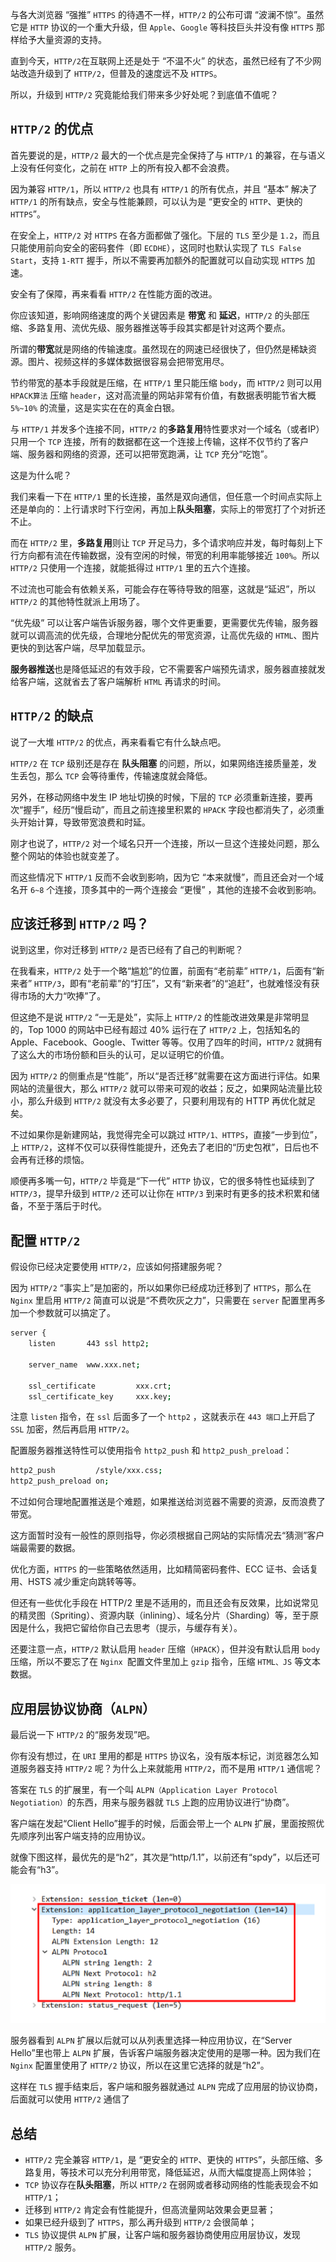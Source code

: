 与各大浏览器 “强推” `HTTPS` 的待遇不一样，`HTTP/2` 的公布可谓 “波澜不惊”。虽然它是 `HTTP` 协议的一个重大升级，但 `Apple`、`Google` 等科技巨头并没有像 `HTTPS` 那样给予大量资源的支持。

直到今天，`HTTP/2`在互联网上还是处于 “不温不火” 的状态，虽然已经有了不少网站改造升级到了 `HTTP/2`，但普及的速度远不及 `HTTPS`。

所以，升级到 `HTTP/2` 究竟能给我们带来多少好处呢？到底值不值呢？



## `HTTP/2` 的优点

首先要说的是，`HTTP/2` 最大的一个优点是完全保持了与 `HTTP/1` 的兼容，在与语义上没有任何变化，之前在 `HTTP` 上的所有投入都不会浪费。

因为兼容 `HTTP/1`，所以 `HTTP/2` 也具有 `HTTP/1` 的所有优点，并且 “基本” 解决了 `HTTP/1` 的所有缺点，安全与性能兼顾，可以认为是 “更安全的 `HTTP`、更快的 `HTTPS`”。

在安全上，`HTTP/2` 对 `HTTPS` 在各方面都做了强化。下层的 `TLS` 至少是 `1.2`，而且只能使用前向安全的密码套件（即 `ECDHE`），这同时也默认实现了 `TLS False Start`，支持 `1-RTT` 握手，所以不需要再加额外的配置就可以自动实现 `HTTPS` 加速。

安全有了保障，再来看看 `HTTP/2` 在性能方面的改进。

你应该知道，影响网络速度的两个关键因素是 **带宽** 和 **延迟**，`HTTP/2` 的头部压缩、多路复用、流优先级、服务器推送等手段其实都是针对这两个要点。

所谓的**带宽**就是网络的传输速度。虽然现在的网速已经很快了，但仍然是稀缺资源。图片、视频这样的多媒体数据很容易会把带宽用尽。

节约带宽的基本手段就是压缩，在 `HTTP/1` 里只能压缩 `body`，而 `HTTP/2` 则可以用 `HPACK算法` 压缩 `header`，这对高流量的网站非常有价值，有数据表明能节省大概 `5%~10%` 的流量，这是实实在在的真金白银。

与 `HTTP/1` 并发多个连接不同，`HTTP/2` 的**多路复用**特性要求对一个域名（或者IP）只用一个 `TCP` 连接，所有的数据都在这一个连接上传输，这样不仅节约了客户端、服务器和网络的资源，还可以把带宽跑满，让 `TCP` 充分“吃饱”。

这是为什么呢？

我们来看一下在 `HTTP/1` 里的长连接，虽然是双向通信，但任意一个时间点实际上还是单向的：上行请求时下行空闲，再加上**队头阻塞**，实际上的带宽打了个对折还不止。

而在 `HTTP/2` 里，**多路复用**则让 `TCP` 开足马力，多个请求响应并发，每时每刻上下行方向都有流在传输数据，没有空闲的时候，带宽的利用率能够接近 `100%`。所以 `HTTP/2` 只使用一个连接，就能抵得过 `HTTP/1` 里的五六个连接。

不过流也可能会有依赖关系，可能会存在等待导致的阻塞，这就是“延迟”，所以 `HTTP/2` 的其他特性就派上用场了。

“优先级” 可以让客户端告诉服务器，哪个文件更重要，更需要优先传输，服务器就可以调高流的优先级，合理地分配优先的带宽资源，让高优先级的 `HTML`、图片更快的到达客户端，尽早加载显示。

**服务器推送**也是降低延迟的有效手段，它不需要客户端预先请求，服务器直接就发给客户端，这就省去了客户端解析 `HTML` 再请求的时间。



## `HTTP/2` 的缺点

说了一大堆 `HTTP/2` 的优点，再来看看它有什么缺点吧。

`HTTP/2` 在 `TCP` 级别还是存在 **队头阻塞** 的问题，所以，如果网络连接质量差，发生丢包，那么 `TCP` 会等待重传，传输速度就会降低。

另外，在移动网络中发生 IP 地址切换的时候，下层的 `TCP` 必须重新连接，要再次“握手”，经历“慢启动”，而且之前连接里积累的 `HPACK` 字段也都消失了，必须重头开始计算，导致带宽浪费和时延。

刚才也说了，`HTTP/2` 对一个域名只开一个连接，所以一旦这个连接处问题，那么整个网站的体验也就变差了。

而这些情况下 `HTTP/1` 反而不会收到影响，因为它 “本来就慢”，而且还会对一个域名开 `6~8` 个连接，顶多其中的一两个连接会 “更慢” ，其他的连接不会收到影响。



## 应该迁移到 `HTTP/2` 吗？

说到这里，你对迁移到 `HTTP/2` 是否已经有了自己的判断呢？

在我看来，`HTTP/2` 处于一个略“尴尬”的位置，前面有“老前辈” `HTTP/1`，后面有“新来者” `HTTP/3`，即有“老前辈”的“打压”，又有“新来者”的“追赶”，也就难怪没有获得市场的大力“吹捧”了。

但这绝不是说 `HTTP/2` “一无是处”，实际上 `HTTP/2` 的性能改进效果是非常明显的，Top 1000 的网站中已经有超过 40% 运行在了 `HTTP/2` 上，包括知名的 Apple、Facebook、Google、Twitter 等等。仅用了四年的时间，`HTTP/2` 就拥有了这么大的市场份额和巨头的认可，足以证明它的价值。

因为 `HTTP/2` 的侧重点是“性能”，所以“是否迁移”就需要在这方面进行评估。如果网站的流量很大，那么 `HTTP/2` 就可以带来可观的收益；反之，如果网站流量比较小，那么升级到 `HTTP/2` 就没有太多必要了，只要利用现有的 HTTP 再优化就足矣。

不过如果你是新建网站，我觉得完全可以跳过 `HTTP/1、HTTPS`，直接“一步到位”，上 `HTTP/2`，这样不仅可以获得性能提升，还免去了老旧的“历史包袱”，日后也不会再有迁移的烦恼。

顺便再多嘴一句，`HTTP/2` 毕竟是“下一代” `HTTP` 协议，它的很多特性也延续到了 `HTTP/3`，提早升级到 `HTTP/2` 还可以让你在 `HTTP/3` 到来时有更多的技术积累和储备，不至于落后于时代。



## 配置 `HTTP/2`

假设你已经决定要使用 `HTTP/2`，应该如何搭建服务呢？

因为 `HTTP/2` “事实上”是加密的，所以如果你已经成功迁移到了 `HTTPS`，那么在 `Nginx` 里启用 `HTTP/2` 简直可以说是“不费吹灰之力”，只需要在 `server` 配置里再多加一个参数就可以搞定了。

```bash
server {
    listen       443 ssl http2;
 
    server_name  www.xxx.net;
 
    ssl_certificate         xxx.crt;
    ssl_certificate_key     xxx.key;
```

注意 `listen` 指令，在 `ssl` 后面多了一个 `http2` ，这就表示在 `443 端口`上开启了 `SSL` 加密，然后再启用 `HTTP/2`。

配置服务器推送特性可以使用指令 `http2_push` 和 `http2_push_preload`：

```bash
http2_push         /style/xxx.css;
http2_push_preload on;
```

不过如何合理地配置推送是个难题，如果推送给浏览器不需要的资源，反而浪费了带宽。

这方面暂时没有一般性的原则指导，你必须根据自己网站的实际情况去“猜测”客户端最需要的数据。

优化方面，`HTTPS` 的一些策略依然适用，比如精简密码套件、ECC 证书、会话复用、HSTS 减少重定向跳转等等。

但还有一些优化手段在 HTTP/2 里是不适用的，而且还会有反效果，比如说常见的精灵图（Spriting）、资源内联（inlining）、域名分片（Sharding）等，至于原因是什么，我把它留给你自己去思考（提示，与缓存有关）。

还要注意一点，`HTTP/2` 默认启用 `header` 压缩（`HPACK`），但并没有默认启用 `body` 压缩，所以不要忘了在 `Nginx `配置文件里加上 `gzip` 指令，压缩 `HTML、JS` 等文本数据。



## 应用层协议协商（`ALPN`）

最后说一下 `HTTP/2` 的“服务发现”吧。

你有没有想过，在 `URI` 里用的都是 `HTTPS` 协议名，没有版本标记，浏览器怎么知道服务器支持 `HTTP/2` 呢？为什么上来就能用 `HTTP/2`，而不是用 `HTTP/1` 通信呢？

答案在 `TLS` 的扩展里，有一个叫 `ALPN（Application Layer Protocol Negotiation）`的东西，用来与服务器就 `TLS` 上跑的应用协议进行“协商”。

客户端在发起“Client Hello”握手的时候，后面会带上一个 `ALPN` 扩展，里面按照优先顺序列出客户端支持的应用协议。

就像下图这样，最优先的是“h2”，其次是“http/1.1”，以前还有“spdy”，以后还可能会有“h3”。

<img src=".\assets\34.png" alt="34" style="zoom:50%;" />

服务器看到 `ALPN` 扩展以后就可以从列表里选择一种应用协议，在“Server Hello”里也带上 `ALPN` 扩展，告诉客户端服务器决定使用的是哪一种。因为我们在 `Nginx` 配置里使用了 `HTTP/2` 协议，所以在这里它选择的就是“h2”。

这样在 `TLS` 握手结束后，客户端和服务器就通过 `ALPN` 完成了应用层的协议协商，后面就可以使用 `HTTP/2` 通信了



## 总结

- `HTTP/2` 完全兼容 `HTTP/1`，是 “更安全的 `HTTP`、更快的 `HTTPS`”，头部压缩、多路复用，等技术可以充分利用带宽，降低延迟，从而大幅度提高上网体验；
- `TCP` 协议存在**队头阻塞**，所以 `HTTP/2` 在弱网或者移动网络的性能表现会不如 `HTTP/1`；
- 迁移到 `HTTP/2` 肯定会有性能提升，但高流量网站效果会更显著；
- 如果已经升级到了 `HTTPS`，那么再升级到 `HTTP/2` 会很简单；
- `TLS` 协议提供 `ALPN` 扩展，让客户端和服务器协商使用应用层协议，发现 `HTTP/2` 服务。



















